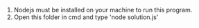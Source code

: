 1. Nodejs must be installed on your machine to run this program.
2. Open this folder in cmd and type 'node solution.js'